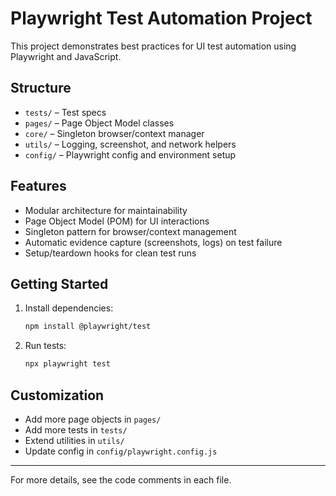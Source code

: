 # Playwright Test Automation Project

This project demonstrates best practices for UI test automation using Playwright and JavaScript.

## Structure
- `tests/` – Test specs
- `pages/` – Page Object Model classes
- `core/` – Singleton browser/context manager
- `utils/` – Logging, screenshot, and network helpers
- `config/` – Playwright config and environment setup

## Features
- Modular architecture for maintainability
- Page Object Model (POM) for UI interactions
- Singleton pattern for browser/context management
- Automatic evidence capture (screenshots, logs) on test failure
- Setup/teardown hooks for clean test runs

## Getting Started
1. Install dependencies:
   ```bash
   npm install @playwright/test
   ```
2. Run tests:
   ```bash
   npx playwright test
   ```

## Customization
- Add more page objects in `pages/`
- Add more tests in `tests/`
- Extend utilities in `utils/`
- Update config in `config/playwright.config.js`

---
For more details, see the code comments in each file.
